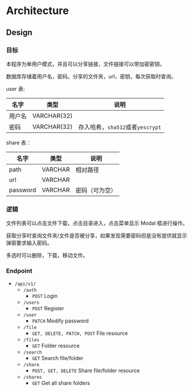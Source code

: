 # Architecture

## Design

### 目标

本程序为单用户模式，并且可以分享链接，文件链接可以带加密密钥。

数据库存储着用户名，密码。分享的文件夹，url，密钥，每次获取时查询。

user 表:

|名字|类型|说明|
| - | - | - |
|用户名|VARCHAR(32)||
|密码|VARCHAR(32)|存入哈希，`sha512`或者`yescrypt`|

share 表：

|名字|类型|说明|
| - | - | - |
|path|VARCHAR|相对路径|
|url|VARCHAR||
|password|VARCHAR|密码（可为空）|

### 逻辑

文件列表可以点击文件下载，点击目录进入，点击菜单显示 Modal 框进行操作。

获取分享时查询文件夹/文件是否被分享，如果发现需要密码但是没有提供就显示弹窗要求输入密码。

多选时可以删除，下载，移动文件。

### Endpoint

- `/api/v1/`
  - `/auth`
    - `POST` Login
  - `/users`
    - `POST` Register
  - `/user`
    - `PATCH` Modify password
  - `/file`
    - `GET, DELETE, PATCH, POST` File resource
  - `/files`
    - `GET` Folder resource
  - `/search`
    - `GET` Search file/folder
  - `/share`
    - `POST, GET, DELETE` Share file/folder resource
  - `/shares`
    - `GET` Get all share folders
